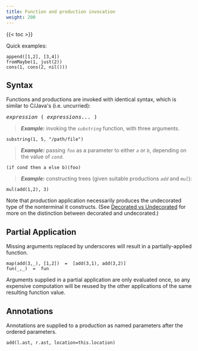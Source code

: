 ```yaml
---
title: Function and production invocation
weight: 200
---
```


{{< toc >}}

Quick examples:

```
append([1,2], [3,4])
fromMaybe(1, just(2))
cons(1, cons(2, nil()))
```

## Syntax

Functions and productions are invoked with identical syntax, which is similar to C/Java's (i.e. uncurried):

<pre>
<i>expression</i> ( <i>expressions...</i> )
</pre>

> _**Example:**_ invoking the _`substring`_ function, with three arguments.
```
substring(1, 5, "/path/file")
```
> _**Example:**_ passing _`foo`_ as a parameter to either _`a`_ or _`b`_, depending on the value of _`cond`_.
```
(if cond then a else b)(foo)
```
> _**Example:**_ constructing trees (given suitable productions _`add`_ and _`mul`_):
```
mul(add(1,2), 3)
```

Note that _production_ application necessarily produces the undecorated type of the nonterminal it constructs.
(See [Decorated vs Undecorated](/silver/concepts/decorated-vs-undecorated/) for more on the distinction between decorated and undecorated.)

## Partial Application

Missing arguments replaced by underscores will result in a partially-applied function.

```
map(add(3,_), [1,2])  =  [add(3,1), add(3,2)]
fun(_,_)  =  fun
```

Arguments supplied in a partial application are only evaluated once, so any expensive computation will be reused by the other applications of the same resulting function value.

## Annotations

Annotations are supplied to a production as named parameters after the ordered parameters.

```
add(l.ast, r.ast, location=this.location)
```

